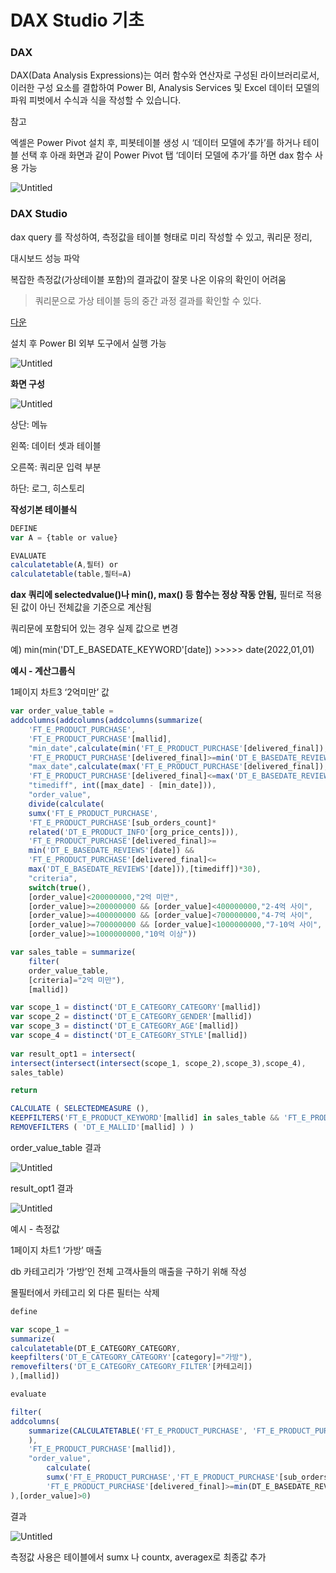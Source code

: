 # DAX  Studio 기초

### DAX

DAX(Data Analysis Expressions)는 여러 함수와 연산자로 구성된 라이브러리로서, 이러한 구성 요소를 결합하여 Power BI, Analysis Services 및 Excel 데이터 모델의 파워 피벗에서 수식과 식을 작성할 수 있습니다.

참고

엑셀은 Power Pivot 설치 후, 피봇테이블 생성 시 ‘데이터 모델에 추가’를 하거나 테이블 선택 후 아래 화면과 같이 Power Pivot 탭 ‘데이터 모델에 추가’를 하면 dax 함수 사용 가능

![Untitled](img/Untitled.png)

### DAX Studio

dax query 를 작성하여, 측정값을 테이블 형태로 미리 작성할 수 있고, 쿼리문 정리,

대시보드 성능 파악

복잡한 측정값(가상테이블 포함)의 결과값이 잘못 나온 이유의 확인이 어려움
> 쿼리문으로 가상 테이블 등의 중간 과정 결과를 확인할 수 있다.

[다운](https://daxstudio.org/downloads/)

설치 후 Power BI  외부 도구에서 실행 가능

![Untitled](img/Untitled%201.png)

**화면 구성**

![Untitled](img/Untitled%202.png)

상단: 메뉴

왼쪽: 데이터 셋과 테이블

오른쪽: 쿼리문 입력 부분

하단: 로그, 히스토리

**작성기본 테이블식**

```jsx
DEFINE
var A = {table or value}

EVALUATE
calculatetable(A,필터) or
calculatetable(table,필터=A)
```

**dax 쿼리에 selectedvalue()나 min(), max() 등 함수는 정상 작동 안됨,**
필터로 적용된 값이 아닌 전체값을 기준으로 계산됨

쿼리문에 포함되어 있는 경우 실제 값으로 변경

예)      min(min('DT_E_BASEDATE_KEYWORD'[date]) >>>>>  date(2022,01,01)

**예시 - 계산그룹식**

1페이지 차트3 ‘2억미만’ 값

```jsx
var order_value_table = 
addcolumns(addcolumns(addcolumns(summarize(
    'FT_E_PRODUCT_PURCHASE', 
    'FT_E_PRODUCT_PURCHASE'[mallid],
    "min_date",calculate(min('FT_E_PRODUCT_PURCHASE'[delivered_final]),
    'FT_E_PRODUCT_PURCHASE'[delivered_final]>=min('DT_E_BASEDATE_REVIEWS'[date])),
    "max_date",calculate(max('FT_E_PRODUCT_PURCHASE'[delivered_final]),
    'FT_E_PRODUCT_PURCHASE'[delivered_final]<=max('DT_E_BASEDATE_REVIEWS'[date]))),
    "timediff", int([max_date] - [min_date])),
    "order_value",
    divide(calculate(
    sumx('FT_E_PRODUCT_PURCHASE',
    'FT_E_PRODUCT_PURCHASE'[sub_orders_count]*
    related('DT_E_PRODUCT_INFO'[org_price_cents])),
    'FT_E_PRODUCT_PURCHASE'[delivered_final]>=
    min('DT_E_BASEDATE_REVIEWS'[date]) && 
    'FT_E_PRODUCT_PURCHASE'[delivered_final]<=
    max('DT_E_BASEDATE_REVIEWS'[date])),[timediff])*30),
    "criteria",
    switch(true(), 
    [order_value]<200000000,"2억 미만",
    [order_value]>=200000000 && [order_value]<400000000,"2-4억 사이",
    [order_value]>=400000000 && [order_value]<700000000,"4-7억 사이",
    [order_value]>=700000000 && [order_value]<1000000000,"7-10억 사이",
    [order_value]>=1000000000,"10억 이상"))

var sales_table = summarize(
    filter(
    order_value_table,
    [criteria]="2억 미만"),
    [mallid])

var scope_1 = distinct('DT_E_CATEGORY_CATEGORY'[mallid])
var scope_2 = distinct('DT_E_CATEGORY_GENDER'[mallid])
var scope_3 = distinct('DT_E_CATEGORY_AGE'[mallid])
var scope_4 = distinct('DT_E_CATEGORY_STYLE'[mallid])    
    
var result_opt1 = intersect(
intersect(intersect(intersect(scope_1, scope_2),scope_3),scope_4),
sales_table) 

return

CALCULATE ( SELECTEDMEASURE (), 
KEEPFILTERS('FT_E_PRODUCT_KEYWORD'[mallid] in sales_table && 'FT_E_PRODUCT_KEYWORD'[mallid] <> selectedvalue('DT_E_MALLID'[mallid])),
REMOVEFILTERS ( 'DT_E_MALLID'[mallid] ) )
```

order_value_table 결과

![Untitled](img/Untitled%203.png)

result_opt1 결과

![Untitled](img/Untitled%204.png)

예시 - 측정값

1페이지 차트1 ‘가방’ 매출

db 카테고리가 ‘가방’인 전체 고객사들의 매출을 구하기 위해 작성

몰필터에서 카테고리 외 다른 필터는 삭제

```jsx
define

var scope_1 = 
summarize(
calculatetable(DT_E_CATEGORY_CATEGORY,
keepfilters('DT_E_CATEGORY_CATEGORY'[category]="가방"),
removefilters('DT_E_CATEGORY_CATEGORY_FILTER'[카테고리])
),[mallid])

evaluate

filter(
addcolumns(
	summarize(CALCULATETABLE('FT_E_PRODUCT_PURCHASE', 'FT_E_PRODUCT_PURCHASE'[mallid] in scope_1
	),
	'FT_E_PRODUCT_PURCHASE'[mallid]),
	"order_value",
	    calculate(
	    sumx('FT_E_PRODUCT_PURCHASE','FT_E_PRODUCT_PURCHASE'[sub_orders_count]*related('DT_E_PRODUCT_INFO'[org_price_cents])),
	    'FT_E_PRODUCT_PURCHASE'[delivered_final]>=min(DT_E_BASEDATE_REVIEWS[date]) && 'FT_E_PRODUCT_PURCHASE'[delivered_final]<= max(DT_E_BASEDATE_REVIEWS[date]))
),[order_value]>0)
```

결과

![Untitled](img/Untitled%205.png)

측정값 사용은 테이블에서 sumx 나 countx, averagex로 최종값 추가